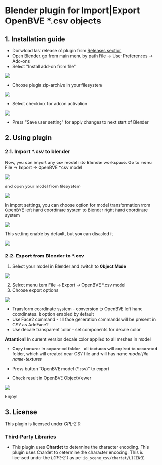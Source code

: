 # Blender plugin for Import|Export OpenBVE *.csv objects

## 1. Installation guide

* Donwload last release of plugin from [Releases section](https://github.com/maisvendoo/blenderCSV/releases)
* Open Blender, go from main menu by path File -> User Preferences -> Add-ons
* Select "Install add-on from file"

![](https://habrastorage.org/webt/kc/y4/dv/kcy4dvv4t-prv5ax-hy_lxahehk.png)

* Choose plugin zip-archive in your filesystem

![](https://habrastorage.org/webt/rf/wj/lr/rfwjlruesl3vqjtrovo7tpnzlcg.png)

* Select checkbox for addon activation

![](https://habrastorage.org/webt/zp/le/pb/zplepbd5-2yii9zd7mzqsszmqow.png)

* Press "Save user setting" for apply changes to next start of Blender

## 2. Using plugin

### 2.1. Import *.csv to blender

Now, you can import any csv model into Blender workspace. Go to menu File -> Import -> OpenBVE *.csv model

![](https://habrastorage.org/webt/oz/wl/wo/ozwlwoh7nv55fjng8zjg6imq08q.png)

and open your model from filesystem.

![](https://habrastorage.org/webt/lj/ok/vh/ljokvh3odnpolo2z7mcqbfmyxo8.png)

In import settings, you can choose option for model transformation from OpenBVE left hand coordinate system to Blender right hand coordinate system

![](https://habrastorage.org/webt/kw/9g/qn/kw9gqnkbrcd9hpkk6s-asdvre1a.png)

This setting enable by default, but you can disabled it

![](https://habrastorage.org/webt/js/y6/qu/jsy6qumzoanb66n0hq_6e0zifee.png)

### 2.2. Export from Blender to *.csv

1. Select your model in Blender and switch to **Object Mode**

![](https://habrastorage.org/webt/n1/ok/dp/n1okdpwjr9d6i5r0e8x_ux_hggk.png)

2. Select menu item File -> Export -> OpenBVE *.csv model
3. Choose export options

![](https://habrastorage.org/webt/lf/x_/1h/lfx_1hv9cbinoy2xzid0d_ycziy.png)

* Transform coordinate system - conversion to OpenBVE left hand coordinates. It option enabled by default
* Use Face2 command - all face generation commands will be present in CSV as AddFace2
* Use decale transparent color - set components for decale color

**Attantion!** In current version decale color applied to all meshes in model

* Copy textures in separated folder - all textures will copired to separated folder, which will created near CSV file and will has name *model file name-textures*

* Press button "OpenBVE model (*.csv)" to export
* Check result in OpenBVE ObjectViewer

![](https://habrastorage.org/webt/-v/no/ix/-vnoixjsdb-jnyzgve0usawv0he.png)

Enjoy!

## 3. License

This plugin is licensed under *GPL-2.0*.

###  Third-Party Libraries

- This plugin uses **Chardet** to determine the character encoding. This plugin uses Chardet to determine the character encoding. This is licensed under the *LGPL-2.1* as per `io_scene_csv/chardet/LICENSE`.

